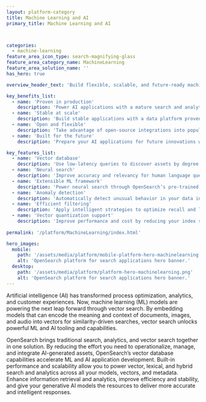 ```yaml
---
layout: platform-category
title: Machine Learning and AI
primary_title: Machine Learning and AI



categories:
  - machine-learning
feature_area_icon_type: search-magnifying-glass
feature_area_category_name: MachineLearning
feature_area_solution_name: ''
has_hero: true

overview_header_text: 'Build flexible, scalable, and future-ready machine learning and artificial intelligence applications'

key_benefits_list:
  - name: 'Proven in production'
    description: 'Power AI applications with a mature search and analytics engine that tens of thousands of users trust in production.'
  - name: 'Stable at scale'
    description: 'Build stable applications with a data platform proven to scale to up to tens of billions of vectors with low latency and high availability.'
  - name: 'Open and flexible'
    description: 'Take advantage of open-source integrations into popular open frameworks and use managed services from major cloud providers.'
  - name: 'Built for the future'
    description: 'Prepare your AI applications for future innovations with vector, lexical, and hybrid search, as well as analytics and observability capabilities, all in one software suite.'

key_features_list:
  - name: 'Vector database'
    description: 'Use low-latency queries to discover assets by degree of similarity through k-nearest neighbors (k-NN) functionality.'
  - name: 'Neural search'
    description: 'Improve accuracy and relevancy for human language queries through searches that consider context and relationships.'
  - name: 'Extensible ML framework'
    description: 'Power neural search through OpenSearch’s pre-trained models, upload your own, or connect to externally hosted models.'
  - name: 'Anomaly detection'
    description: 'Automatically detect unusual behavior in your data in near real time using the Random Cut Forest (RCF) algorithm.'
  - name: 'Efficient filtering'
    description: 'Apply intelligent strategies to optimize recall and latency for vector search.'
  - name: 'Vector quantization support'
    description: 'Improve performance and cost by reducing your index size and query latency with minimal impact on recall.'
  
permalink: '/platform/MachineLearning/index.html'

hero_images:
  mobile: 
    path: '/assets/media/platform/mobile-platform-hero-machinelearning.png'
    alt: 'OpenSearch platform for search applications hero banner.'
  desktop: 
    path: '/assets/media/platform/platform-hero-machinelearning.png'
    alt: 'OpenSearch platform for search applications hero banner.'
---
```


Artificial intelligence (AI) has transformed process optimization, analytics, and customer experiences. Now, machine learning (ML) models are powering the next leap forward through vector search. By embedding models that can encode the meaning and context of documents, images, and audio into vectors for similarity-driven searches, vector search unlocks powerful ML and AI tooling and capabilities.

OpenSearch brings traditional search, analytics, and vector search together in one solution. By reducing the effort you need to operationalize, manage, and integrate AI-generated assets, OpenSearch’s vector database capabilities accelerate ML and AI application development. Built-in performance and scalability allow you to power vector, lexical, and hybrid search and analytics across all your models, vectors, and metadata. Enhance information retrieval and analytics, improve efficiency and stability, and give your generative AI models the resources to deliver more accurate and intelligent responses.



